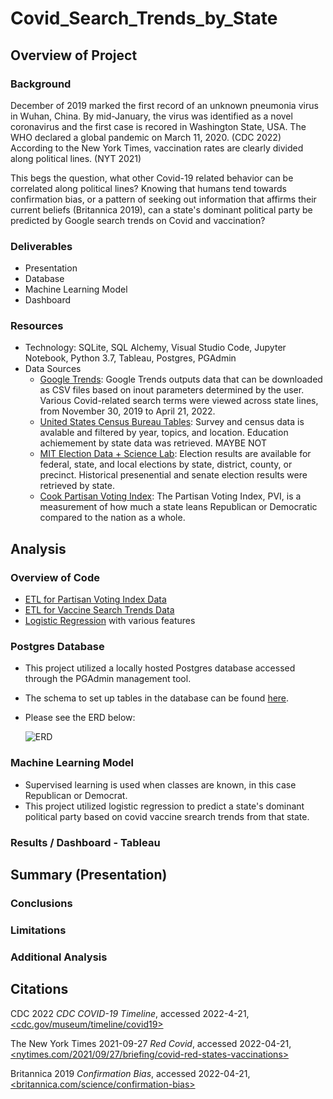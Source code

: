 # Covid_Search_Trends_by_State

## Overview of Project

  ### Background
  
  December of 2019 marked the first record of an unknown pneumonia virus in Wuhan, China.  By mid-January, the virus was identified as a novel coronavirus and the first case is recored in Washington State, USA.  The WHO declared a global pandemic on March 11, 2020. (CDC 2022)  According to the New York Times, vaccination rates are clearly divided along political lines. (NYT 2021) 
  
  This begs the question, what other Covid-19 related behavior can be correlated along political lines? Knowing that humans tend towards confirmation bias, or a pattern of seeking out information that affirms their current beliefs (Britannica 2019), can a state's dominant political party be predicted by Google search trends on Covid and vaccination? 
  
  ### Deliverables
   - Presentation
   - Database
   - Machine Learning Model
   - Dashboard
 
  ### Resources
   - Technology: SQLite, SQL Alchemy, Visual Studio Code, Jupyter Notebook, Python 3.7, Tableau, Postgres, PGAdmin
   - Data Sources 
     - [Google Trends](https://trends.google.com/trends/?geo=US):  Google Trends outputs data that can be downloaded as CSV files based on inout parameters determined by the user.  Various Covid-related search terms were viewed across state lines, from November 30, 2019 to April 21, 2022.  
     - [United States Census Bureau Tables](https://www.census.gov/): Survey and census data is avalable and filtered by year, topics, and location. Education achiemement by state data was retrieved. MAYBE NOT
     - [MIT Election Data + Science Lab](https://electionlab.mit.edu/data): Election results are available for federal, state, and local elections by state, district, county, or precinct. Historical presenential and senate election results were retrieved by state.  
     - [Cook Partisan Voting Index](https://worldpopulationreview.com/state-rankings/most-democratic-states): The Partisan Voting Index, PVI, is a measurement of how much a state leans Republican or Democratic compared to the nation as a whole. 

## Analysis
 ### Overview of Code
  - [ETL for Partisan Voting Index Data](https://github.com/aberloro/Covid_Search_Trends_by_State/blob/main/ETL/ETL_PVI_Data.ipynb)
  - [ETL for Vaccine Search Trends Data](https://github.com/aberloro/Covid_Search_Trends_by_State/blob/main/ETL/ETL_Vaccine_Data.ipynb)
  - [Logistic Regression](https://github.com/aberloro/Covid_Search_Trends_by_State/blob/main/Machine_Learning/LogisticRegression.ipynb) with various features


 ### Postgres Database
 
  - This project utilized a locally hosted Postgres database accessed through the PGAdmin management tool. 
  - The schema to set up tables in the database can be found [here](https://github.com/aberloro/Covid_Search_Trends_by_State/blob/main/SQL/schema).
  - Please see the ERD below:
 
    ![ERD](https://user-images.githubusercontent.com/93740725/164999501-22af0071-ce78-4317-babc-e9681a6660f6.png)


 ### Machine Learning Model
  - Supervised learning is used when classes are known, in this case Republican or Democrat.
  - This project utilized logistic regression to predict a state's dominant political party based on covid vaccine srearch trends from that state.

 ### Results / Dashboard - Tableau
 
## Summary (Presentation)
  ### Conclusions
  ### Limitations
  ### Additional Analysis

## Citations
CDC 2022 *CDC COVID-19 Timeline*, accessed 2022-4-21, [<cdc.gov/museum/timeline/covid19>](https://www.cdc.gov/museum/timeline/covid19.html) 

The New York Times 2021-09-27 *Red Covid*, accessed 2022-04-21, [<nytimes.com/2021/09/27/briefing/covid-red-states-vaccinations>](https://www.nytimes.com/2021/09/27/briefing/covid-red-states-vaccinations.html)

Britannica 2019 *Confirmation Bias*, accessed 2022-04-21, [<britannica.com/science/confirmation-bias>](https://www.britannica.com/science/confirmation-bias)
